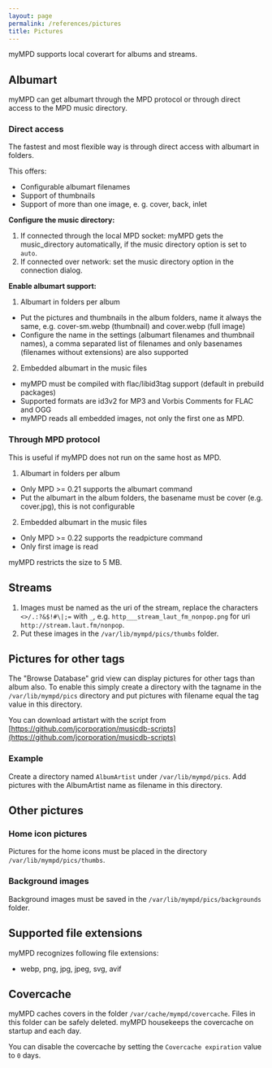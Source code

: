 ```yaml
---
layout: page
permalink: /references/pictures
title: Pictures
---
```


myMPD supports local coverart for albums and streams.

## Albumart

myMPD can get albumart through the MPD protocol or through direct access to the MPD music directory.

### Direct access

The fastest and most flexible way is through direct access with albumart in folders.

This offers:

- Configurable albumart filenames
- Support of thumbnails
- Support of more than one image, e. g. cover, back, inlet

**Configure the music directory:**

1. If connected through the local MPD socket: myMPD gets the music_directory automatically, if the music directory option is set to `auto`.
2. If connected over network: set the music directory option in the connection dialog.

**Enable albumart support:**

1. Albumart in folders per album
  - Put the pictures and thumbnails in the album folders, name it always the same, e.g. cover-sm.webp (thumbnail) and cover.webp (full image)
  - Configure the name in the settings (albumart filenames and thumbnail names), a comma separated list of filenames and only basenames (filenames without extensions) are also supported
2. Embedded albumart in the music files
  - myMPD must be compiled with flac/libid3tag support (default in prebuild packages)
  - Supported formats are id3v2 for MP3 and Vorbis Comments for FLAC and OGG
  - myMPD reads all embedded images, not only the first one as MPD.

### Through MPD protocol

This is useful if myMPD does not run on the same host as MPD.

1. Albumart in folders per album
  - Only MPD >= 0.21 supports the albumart command
  - Put the albumart in the album folders, the basename must be cover (e.g. cover.jpg), this is not configurable
2. Embedded albumart in the music files
  - Only MPD >= 0.22 supports the readpicture command
  - Only first image is read

myMPD restricts the size to 5 MB.

## Streams

1. Images must be named as the uri of the stream, replace the characters `<>/.:?&$!#\|;=` with `_`, e.g. `http___stream_laut_fm_nonpop.png` for uri `http://stream.laut.fm/nonpop`.
2. Put these images in the `/var/lib/mympd/pics/thumbs` folder.

## Pictures for other tags

The "Browse Database" grid view can display pictures for other tags than album also. To enable this simply create a directory with the tagname in the `/var/lib/mympd/pics` directory and put pictures with filename equal the tag value in this directory.

You can download artistart with the script from [https://github.com/jcorporation/musicdb-scripts](https://github.com/jcorporation/musicdb-scripts)

### Example

Create a directory named `AlbumArtist` under `/var/lib/mympd/pics`. Add pictures with the AlbumArtist name as filename in this directory.

## Other pictures

### Home icon pictures

Pictures for the home icons must be placed in the directory `/var/lib/mympd/pics/thumbs`.

### Background images

Background images must be saved in the `/var/lib/mympd/pics/backgrounds` folder.

## Supported file extensions

myMPD recognizes following file extensions:

- webp, png, jpg, jpeg, svg, avif

## Covercache

myMPD caches covers in the folder `/var/cache/mympd/covercache`. Files in this folder can be safely deleted. myMPD housekeeps the covercache on startup and each day.

You can disable the covercache by setting the `Covercache expiration` value to `0` days.

